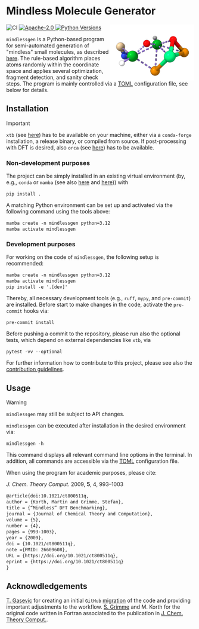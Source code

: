 # Mindless Molecule Generator

![CI](https://github.com/grimme-lab/MindlessGen/actions/workflows/ci.yml/badge.svg)
<a href="http://www.apache.org/licenses/LICENSE-2.0">
  <img src="https://img.shields.io/badge/License-Apache%202.0-orange.svg" alt="Apache-2.0"/>
</a>
<a href="https://img.shields.io/badge/Python-3.10%20|%203.11%20|%203.12-blue.svg">
  <img src="https://img.shields.io/badge/Python-3.10%20|%203.11|%203.12-blue.svg" alt="Python Versions"/>
</a>
<img align="right" src="assets/C1H2N1O2Te2Er1Lu2_89bd3e.png" height="150" />

`mindlessgen` is a Python-based program for semi-automated generation of "mindless" small molecules, as described [here](https://pubs.acs.org/doi/full/10.1021/ct800511q).
The rule-based algorithm places atoms randomly within the coordinate space and applies several optimization, fragment detection, and sanity check steps. The program is mainly controlled via a [TOML](https://github.com/grimme-lab/MindlessGen/blob/main/mindlessgen.toml) configuration file, see below for details.

## Installation

> [!IMPORTANT]
> `xtb` (see [here](https://github.com/grimme-lab/xtb)) has to be available on your machine, either via a `conda-forge` installation, a release binary, or compiled from source. If post-processing with DFT is desired, also `orca` (see [here](https://www.faccts.de/docs/orca/6.0/manual/index.html)) has to be available.

### Non-development purposes

The project can be simply installed in an existing virtual environment (by, e.g., `conda` or `mamba` (see also [here](https://github.com/conda-forge/miniforge) and [here](https://conda.io/projects/conda/en/latest/user-guide/getting-started.html))) with
```
pip install .
```

A matching Python environment can be set up and activated via the following command using the tools above:
```
mamba create -n mindlessgen python=3.12
mamba activate mindlessgen
```

### Development purposes

For working on the code of `mindlessgen`, the following setup is recommended:
```
mamba create -n mindlessgen python=3.12
mamba activate mindlessgen
pip install -e '.[dev]'
```
Thereby, all necessary development tools (e.g., `ruff`, `mypy`, and `pre-commit`) are installed.
Before start to make changes in the code, activate the `pre-commit` hooks via:
```
pre-commit install
```
Before pushing a commit to the repository, please run also the optional tests, which depend on external dependencies like `xtb`, via
```
pytest -vv --optional
```
For further information how to contribute to this project, please see also the [contribution guidelines](https://github.com/grimme-lab/MindlessGen/blob/main/CONTRIBUTING.md).

## Usage

> [!WARNING]
> `mindlessgen` may still be subject to API changes.

`mindlessgen` can be executed after installation in the desired environment via:
```
mindlessgen -h
```
This command displays all relevant command line options in the terminal. In addition, all commands are accessible via the [TOML](https://github.com/grimme-lab/MindlessGen/blob/main/mindlessgen.toml) configuration file.

When using the program for academic purposes, please cite:

_J. Chem. Theory Comput._ 2009, **5**, 4, 993–1003
```
@article{doi:10.1021/ct800511q,
author = {Korth, Martin and Grimme, Stefan},
title = {“Mindless” DFT Benchmarking},
journal = {Journal of Chemical Theory and Computation},
volume = {5},
number = {4},
pages = {993-1003},
year = {2009},
doi = {10.1021/ct800511q},
note ={PMID: 26609608},
URL = {https://doi.org/10.1021/ct800511q},
eprint = {https://doi.org/10.1021/ct800511q}
}
```


## Acknowdledgements

[T. Gasevic](https://github.com/gasevic) for creating an initial `GitHub` [migration](https://github.com/gasevic/mlmgen) of the code and providing important adjustments to the workflow.
[S. Grimme](https://www.chemie.uni-bonn.de/grimme/de/grimme) and M. Korth for the original code written in Fortran associated to the publication in [J. Chem. Theory Comput.](https://pubs.acs.org/doi/full/10.1021/ct800511q).
